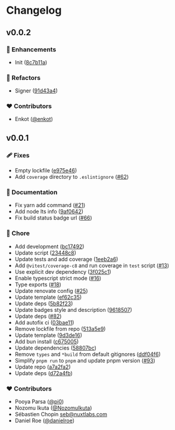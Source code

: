# Changelog


## v0.0.2


### 🚀 Enhancements

- Init ([8c7b11a](https://github.com/enkot/monobank-client/commit/8c7b11a))

### 💅 Refactors

- Signer ([91d43a4](https://github.com/enkot/monobank-client/commit/91d43a4))

### ❤️ Contributors

- Enkot ([@enkot](http://github.com/enkot))

## v0.0.1


### 🩹 Fixes

- Empty lockfile ([e975e46](https://github.com/enkot/monobank-client/commit/e975e46))
- Add `coverage` directory to `.eslintignore` ([#62](https://github.com/enkot/monobank-client/pull/62))

### 📖 Documentation

- Fix yarn add command ([#21](https://github.com/enkot/monobank-client/pull/21))
- Add node lts info ([9af0642](https://github.com/enkot/monobank-client/commit/9af0642))
- Fix build status badge url ([#66](https://github.com/enkot/monobank-client/pull/66))

### 🏡 Chore

- Add development ([bc17492](https://github.com/enkot/monobank-client/commit/bc17492))
- Update script ([23448c8](https://github.com/enkot/monobank-client/commit/23448c8))
- Update tests and add coverage ([1eeb2a6](https://github.com/enkot/monobank-client/commit/1eeb2a6))
- Add `@vitest/coverage-c8` and run coverage in `test` script ([#13](https://github.com/enkot/monobank-client/pull/13))
- Use explicit dev dependency ([3f025c1](https://github.com/enkot/monobank-client/commit/3f025c1))
- Enable typescript strict mode ([#16](https://github.com/enkot/monobank-client/pull/16))
- Type exports ([#18](https://github.com/enkot/monobank-client/pull/18))
- Update renovate config ([#25](https://github.com/enkot/monobank-client/pull/25))
- Update template ([ef62c35](https://github.com/enkot/monobank-client/commit/ef62c35))
- Update deps ([5b82f23](https://github.com/enkot/monobank-client/commit/5b82f23))
- Update badges style and description ([9618507](https://github.com/enkot/monobank-client/commit/9618507))
- Update deps ([#82](https://github.com/enkot/monobank-client/pull/82))
- Add autofix ci ([03bae11](https://github.com/enkot/monobank-client/commit/03bae11))
- Remove lockfile from repo ([513a5e9](https://github.com/enkot/monobank-client/commit/513a5e9))
- Update template ([9d3de16](https://github.com/enkot/monobank-client/commit/9d3de16))
- Add bun install ([c675005](https://github.com/enkot/monobank-client/commit/c675005))
- Update dependencies ([58807bc](https://github.com/enkot/monobank-client/commit/58807bc))
- Remove `types` and `*build` from default gitignores ([ddf04f6](https://github.com/enkot/monobank-client/commit/ddf04f6))
- Simplify `pnpm run` to `pnpm` and update pnpm version ([#93](https://github.com/enkot/monobank-client/pull/93))
- Update repo ([a7a2fa2](https://github.com/enkot/monobank-client/commit/a7a2fa2))
- Update deps ([d72a4fb](https://github.com/enkot/monobank-client/commit/d72a4fb))

### ❤️ Contributors

- Pooya Parsa ([@pi0](http://github.com/pi0))
- Nozomu Ikuta ([@NozomuIkuta](http://github.com/NozomuIkuta))
- Sébastien Chopin <seb@nuxtlabs.com>
- Daniel Roe ([@danielroe](http://github.com/danielroe))

